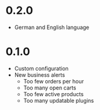 # 0.2.0

- German and English language

# 0.1.0

- Custom configuration
- New business alerts
  - Too few orders per hour
  - Too many open carts
  - Too few active products
  - Too many updatable plugins
